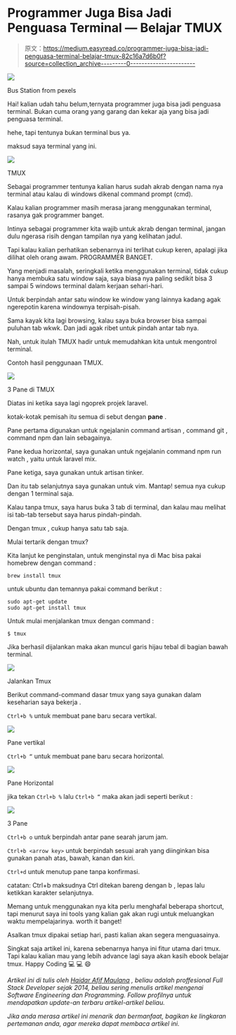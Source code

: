 # Programmer Juga Bisa Jadi Penguasa Terminal — Belajar TMUX

> 原文：<https://medium.easyread.co/programmer-juga-bisa-jadi-penguasa-terminal-belajar-tmux-82c16a7d6b0f?source=collection_archive---------0----------------------->

![](img/cd80e054ab02115e787f0753a7e5b334.png)

Bus Station from pexels

Hai! kalian udah tahu belum,ternyata programmer juga bisa jadi penguasa terminal. Bukan cuma orang yang garang dan kekar aja yang bisa jadi penguasa terminal.

hehe, tapi tentunya bukan terminal bus ya.

maksud saya terminal yang ini.

![](img/fed083421294bef0c1365a1f26ab5463.png)

TMUX

Sebagai programmer tentunya kalian harus sudah akrab dengan nama nya terminal atau kalau di windows dikenal command prompt (cmd).

Kalau kalian programmer masih merasa jarang menggunakan terminal, rasanya gak programmer banget.

Intinya sebagai programmer kita wajib untuk akrab dengan terminal, jangan dulu ngerasa risih dengan tampilan nya yang kelihatan jadul.

Tapi kalau kalian perhatikan sebenarnya ini terlihat cukup keren, apalagi jika dilihat oleh orang awam. PROGRAMMER BANGET.

Yang menjadi masalah, seringkali ketika menggunakan terminal, tidak cukup hanya membuka satu window saja, saya biasa nya paling sedikit bisa 3 sampai 5 windows terminal dalam kerjaan sehari-hari.

Untuk berpindah antar satu window ke window yang lainnya kadang agak ngerepotin karena windownya terpisah-pisah.

Sama kayak kita lagi browsing, kalau saya buka browser bisa sampai puluhan tab wkwk. Dan jadi agak ribet untuk pindah antar tab nya.

Nah, untuk itulah TMUX hadir untuk memudahkan kita untuk mengontrol terminal.

Contoh hasil penggunaan TMUX.

![](img/b75c52bbe3cbec67f6d0f48eadc9817d.png)

3 Pane di TMUX

Diatas ini ketika saya lagi ngoprek projek laravel.

kotak-kotak pemisah itu semua di sebut dengan **pane** .

Pane pertama digunakan untuk ngejalanin command artisan , command git , command npm dan lain sebagainya.

Pane kedua horizontal, saya gunakan untuk ngejalanin command npm run watch , yaitu untuk laravel mix.

Pane ketiga, saya gunakan untuk artisan tinker.

Dan itu tab selanjutnya saya gunakan untuk vim. Mantap! semua nya cukup dengan 1 terminal saja.

Kalau tanpa tmux, saya harus buka 3 tab di terminal, dan kalau mau melihat isi tab-tab tersebut saya harus pindah-pindah.

Dengan tmux , cukup hanya satu tab saja.

Mulai tertarik dengan tmux?

Kita lanjut ke penginstalan, untuk menginstal nya di Mac bisa pakai homebrew dengan command :

```
brew install tmux
```

untuk ubuntu dan temannya pakai command berikut :

```
sudo apt-get update
sudo apt-get install tmux
```

Untuk mulai menjalankan tmux dengan command :

`$ tmux`

Jika berhasil dijalankan maka akan muncul garis hijau tebal di bagian bawah terminal.

![](img/6e4174bf2eb052497c56e20acc33882a.png)

Jalankan Tmux

Berikut command-command dasar tmux yang saya gunakan dalam keseharian saya bekerja .

`Ctrl+b %` untuk membuat pane baru secara vertikal.

![](img/8229c7218753f61f74b52e24f63f02e3.png)

Pane vertikal

`Ctrl+b “` untuk membuat pane baru secara horizontal.

![](img/d6b0186aaa73d5e9de1eaba64494edac.png)

Pane Horizontal

jika tekan `Ctrl+b %` lalu `Ctrl+b “` maka akan jadi seperti berikut :

![](img/ca34730a78b7c4334dabdfb5484ff212.png)

3 Pane

`Ctrl+b o` untuk berpindah antar pane searah jarum jam.

`Ctrl+b <arrow key>` untuk berpindah sesuai arah yang diinginkan bisa gunakan panah atas, bawah, kanan dan kiri.

`Ctrl+d` untuk menutup pane tanpa konfirmasi.

catatan: Ctrl+b maksudnya Ctrl ditekan bareng dengan b , lepas lalu ketikkan karakter selanjutnya.

Memang untuk menggunakan nya kita perlu menghafal beberapa shortcut, tapi menurut saya ini tools yang kalian gak akan rugi untuk meluangkan waktu mempelajarinya. worth it banget!

Asalkan tmux dipakai setiap hari, pasti kalian akan segera menguasainya.

Singkat saja artikel ini, karena sebenarnya hanya ini fitur utama dari tmux. Tapi kalau kalian mau yang lebih advance lagi saya akan kasih ebook belajar tmux. Happy Coding 💻 💻 😄

*Artikel ini di tulis oleh* [*Haidar Afif Maulana*](https://medium.com/u/631846fabf4?source=post_page-----82c16a7d6b0f--------------------------------) *, beliau adalah proffesional Full Stack Developer sejak 2014, beliau sering menulis artikel mengenai Software Engineering dan Programming. Follow profilnya untuk mendapatkan update-an terbaru artikel-artikel beliau.*

*Jika anda merasa artikel ini menarik dan bermanfaat, bagikan ke lingkaran pertemanan anda, agar mereka dapat membaca artikel ini.*